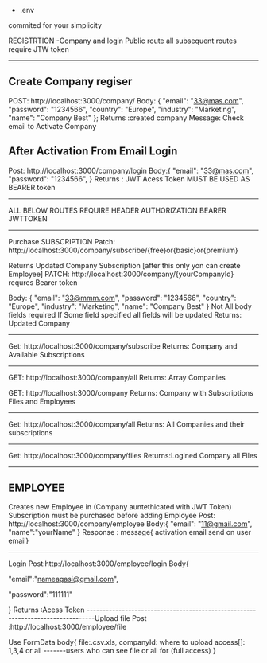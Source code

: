 - .env

commited for your simplicity

  

REGISTRTION -Company and login Public route all subsequent routes require  JTW token

---------------------------------------------

Create Company
regiser
--
POST:    http://localhost:3000/company/
Body: {
    "email": "33@mas.com",
    "password": "1234566",
    "country": "Europe",
    "industry": "Marketing",
  "name": "Company Best"
}; 
Returns :created company     Message: Check email to Activate Company


After Activation From  Email
Login
----
Post:  http://localhost:3000/company/login 
Body:{
    "email": "33@mas.com",
    "password": "1234566",
}
Returns :   JWT Acess Token  MUST BE USED AS BEARER token

----------------------------------------------------------------
ALL BELOW  ROUTES REQUIRE    HEADER AUTHORIZATION      BEARER  JWTTOKEN

---
Purchase SUBSCRIPTION
Patch: http://localhost:3000/company/subscribe/{free}or{basic}or{premium}

Returns Updated Company  Subscription   [after this only yon can create Employee]
PATCH:  http://localhost:3000/company/{yourCompanyId}
requres Bearer token

Body: {
    "email": "33@mmm.com",
    "password": "1234566",
    "country": "Europe",
    "industry": "Marketing",
  "name": "Company Best"
}
Not All body fields required
If Some field specified all fields will be updated
Returns: Updated Company

----

Get: http://localhost:3000/company/subscribe
Returns:  Company    and Available Subscriptions

-------
GET:  http://localhost:3000/company/all
Returns: Array Companies

GET:  http://localhost:3000/company
Returns: Company with Subscriptions Files and Employees






--------------------------------------------------------
Get: http://localhost:3000/company/all
Returns: All Companies and their subscriptions

-------------------------------------
Get: http://localhost:3000/company/files
Returns:Logined Company   all Files

------------------------------------------------------------------------------
EMPLOYEE
-------------
Creates new Employee in (Company auntethicated with JWT Token)
Subscription must be purchased before adding Employee
Post:  http://localhost:3000/company/employee
Body:{
"email": "11@gmail.com",
"name":"yourName"
}
Response : message{ activation email send on user email}

---
Login 
Post:http://localhost:3000/employee/login
Body{

"email":"nameagasi@gmail.com",

"password":"111111"

}
Returns :Acess Token
--------------------------------------------------------------------------------Upload file
Post :http://localhost:3000/employee/file

Use FormData
body{
file:.csv.xls,
companyId: where to upload
access[]:  1,3,4     or   all        -------users who can see file or all for (full access)
}
